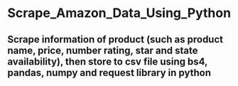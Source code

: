 # Scrape_Amazon_Data_Using_Python

## Scrape information of product (such as product name, price, number rating, star and state availability), then store to csv file using bs4, pandas, numpy and request library in python
